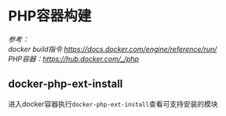 # PHP容器构建

*参考：*  
*docker build指令 <https://docs.docker.com/engine/reference/run/>*  
*PHP容器：<https://hub.docker.com/_/php>*

## docker-php-ext-install

进入docker容器执行`docker-php-ext-install`查看可支持安装的模块